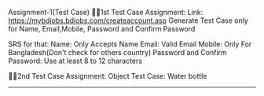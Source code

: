 Assignment-1(Test Case)
👨‍🏫1st Test Case Assignment:
Link: https://mybdjobs.bdjobs.com/createaccount.asp
Generate Test Case only for Name, Email,Mobile, Password and Confirm Password

SRS for that:
Name: Only Accepts Name
Email: Valid Email
Mobile: Only For Bangladesh(Don't check for others country)
Password and Confirm Password: Use at least 8 to 12 characters

👨‍🏫2nd Test Case Assignment:
Object Test Case: Water bottle



************************************************************************************************************************************
